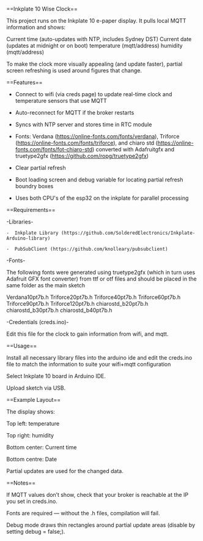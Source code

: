 ==Inkplate 10 Wise Clock==

This project runs on the Inkplate 10 e-paper display.
It pulls local MQTT information and shows:

  Current time (auto-updates with NTP, includes Sydney DST)
  Current date (updates at midnight or on boot)
  temperature (mqtt/address)
  humidity (mqtt/address)

To make the clock more visually appealing (and update faster), partial screen refreshing is used around figures that change.

==Features==

  - Connect to wifi (via creds page) to update real-time clock and temperature sensors that use MQTT

  - Auto-reconnect for MQTT if the broker restarts

  - Syncs with NTP server and stores time in RTC module

  - Fonts: Verdana (https://online-fonts.com/fonts/verdana), Triforce (https://online-fonts.com/fonts/triforce), and chiaro std (https://online-fonts.com/fonts/fot-chiaro-std)
    converted with Adafruitgfx and truetype2gfx (https://github.com/ropg/truetype2gfx)

  - Clear partial refresh
  
  - Boot loading screen and debug variable for locating partial refresh boundry boxes

  - Uses both CPU's of the esp32 on the inkplate for parallel processing

==Requirements==

  -Libraries-

    -  Inkplate Library (https://github.com/SolderedElectronics/Inkplate-Arduino-library)

    -  PubSubClient (https://github.com/knolleary/pubsubclient)

  -Fonts-

The following fonts were generated using truetype2gfx (which in turn uses Adafruit GFX font converter) from ttf or otf files and should be placed in the same folder as the main sketch

  Verdana10pt7b.h
  Triforce20pt7b.h
  Triforce40pt7b.h
  Triforce60pt7b.h
  Triforce90pt7b.h
  Triforce120pt7b.h
  chiarostd_b20pt7b.h
  chiarostd_b30pt7b.h
  chiarostd_b40pt7b.h

 -Credentials (creds.ino)-

Edit this file for the clock to gain information from wifi, and mqtt.

==Usage==

Install all necessary library files into the arduino ide and edit the creds.ino file to match the information to suite your wifi+mqtt configuration

Select Inkplate 10 board in Arduino IDE.

Upload sketch via USB.

==Example Layout==

The display shows:

Top left: temperature

Top right: humidity

Bottom center: Current time

Bottom centre: Date

Partial updates are used for the changed data.

==Notes==

If MQTT values don’t show, check that your broker is reachable at the IP you set in creds.ino.

Fonts are required — without the .h files, compilation will fail.

Debug mode draws thin rectangles around partial update areas (disable by setting debug = false;).
